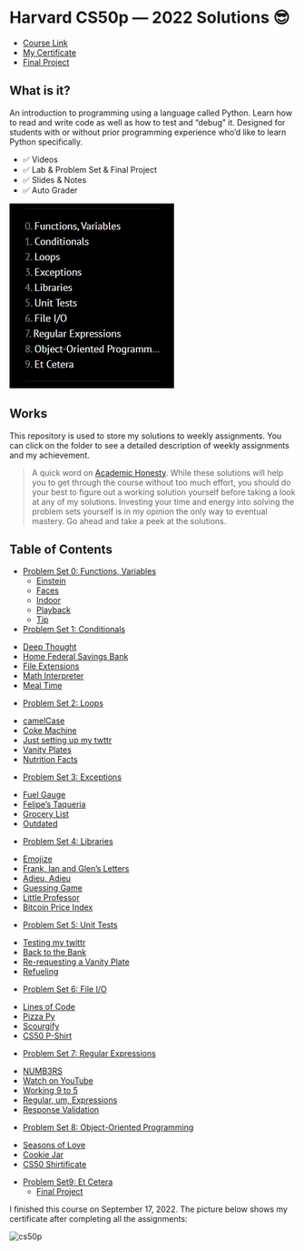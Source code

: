 Harvard CS50p — 2022 Solutions 😎
=====================

-   [Course Link](https://cs50.harvard.edu/python/2022/)
-   [My Certificate](https://cs50.harvard.edu/certificates/6315f067-7b65-481b-9297-ef151fe33ce5)
-   [Final Project](https://github.com/alirezarpa/Tic-Tac-Toe)

## What is it?

An introduction to programming using a language called Python. Learn how to read and write code as well as how to test and “debug” it. Designed for students with or without prior programming experience who’d like to learn Python specifically.

-   ✅ Videos
-   ✅ Lab & Problem Set & Final Project
-   ✅ Slides & Notes
-   ✅ Auto Grader

![cs50](img/CS50.png)

## Works

This repository is used to store my solutions to weekly assignments. You can click on the folder to see a detailed description of weekly assignments and my achievement.

> A quick word on [Academic Honesty](https://cs50.harvard.edu/x/2022/honesty/). While these solutions will help you to get through the course without too much effort, you should do your best to figure out a working solution yourself before taking a look at any of my solutions. Investing your time and energy into solving the problem sets yourself is in my opinion the only way to eventual mastery.
Go ahead and take a peek at the solutions.

## Table of Contents
- [Problem Set 0: Functions, Variables](/Week0)
  * [Einstein](/Week0/einstein)
  * [Faces](/Week0/faces)
  * [Indoor](/Week0/indoor)
  * [Playback](/Week0/playback)
  * [Tip](/Week0/tip)
 - [Problem Set 1: Conditionals](/Week1)
  * [Deep Thought](/Week1/deep)
  * [Home Federal Savings Bank](/Week1/bank)
  * [File Extensions](/Week1/extensions)
  * [Math Interpreter](/Week1/interpreter)
  * [Meal Time](/Week1/meal)
 - [Problem Set 2: Loops](/Week2)
  * [camelCase](/Week2/camel)
  * [Coke Machine](/Week2/coke)
  * [Just setting up my twttr](/Week2/twttr)
  * [Vanity Plates](/Week2/plates)
  * [Nutrition Facts](/Week2/nutrition)
   - [Problem Set 3: Exceptions](/Week3)
  * [Fuel Gauge](/Week3/fuel)
  * [Felipe’s Taqueria](/Week3/taqueria)
  * [Grocery List](/Week3/grocery)
  * [Outdated](/Week3/Outdated)
   - [Problem Set 4: Libraries](/Week4)
  * [Emojize](/Week4/Emojize)
  * [Frank, Ian and Glen’s Letters](/Week4/figlet)
  * [Adieu, Adieu](/Week4/adieu)
  * [Guessing Game](/Week4/game)
  * [Little Professor](/Week4/professor)
  * [Bitcoin Price Index](/Week4/bitcoin)
   - [Problem Set 5: Unit Tests](/Week5)
  * [Testing my twittr](/Week5/test_twttr)
  * [Back to the Bank](/Week5/test_bank)
  * [Re-requesting a Vanity Plate](/Week5/test_plates)
  * [Refueling](/Week5/test_fuel)
   - [Problem Set 6: File I/O](/Week6)
  * [Lines of Code](/Week6/lines)
  * [Pizza Py](/Week6/pizza)
  * [Scourgify](/Week6/scourgify)
  * [CS50 P-Shirt](/Week6/shirt)
   - [Problem Set 7: Regular Expressions](/Week7)
  * [NUMB3RS](/Week7/numb3rs)
  * [Watch on YouTube](/Week7/watch)
  * [Working 9 to 5](/Week7/working)
  * [Regular, um, Expressions](/Week7/um)
  * [Response Validation](/Week7/response)
   - [Problem Set 8: Object-Oriented Programming](/Week8)
  * [Seasons of Love](/Week8/seasons)
  * [Cookie Jar](/Week8/jar)
  * [CS50 Shirtificate](/Week8/shirtificate)
- [Problem Set9: Et Cetera](https://github.com/alirezarpa/Tic-Tac-Toe)
  * [Final Project](https://github.com/alirezarpa/Tic-Tac-Toe)


I finished this course on September 17, 2022.
The picture below shows my certificate after completing all the assignments:

![cs50p](img/CS50p.png)
